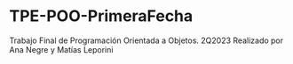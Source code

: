 # TPE-POO-PrimeraFecha
Trabajo Final de Programación Orientada a Objetos. 2Q2023
Realizado por Ana Negre y Matías Leporini
